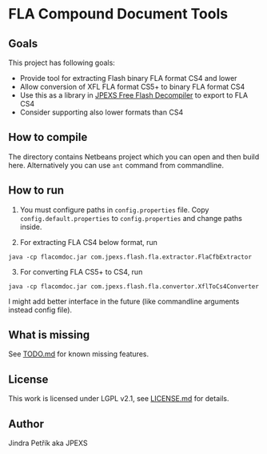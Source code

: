 # FLA Compound Document Tools

## Goals
This project has following goals:
 * Provide tool for extracting Flash binary FLA format CS4 and lower
 * Allow conversion of XFL FLA format CS5+ to binary FLA format CS4
 * Use this as a library in [JPEXS Free Flash Decompiler](https://github.com/jindrapetrik/jpexs-decompiler) to export to FLA CS4
 * Consider supporting also lower formats than CS4
 
## How to compile
The directory contains Netbeans project which you can open and then build here.
Alternatively you can use `ant` command from commandline.

## How to run

1) You must configure paths in `config.properties` file.
Copy `config.default.properties` to `config.properties` and change paths inside.

2) For extracting FLA CS4 below format, run
```
java -cp flacomdoc.jar com.jpexs.flash.fla.extractor.FlaCfbExtractor
```

3) For converting FLA CS5+ to CS4, run
```
java -cp flacomdoc.jar com.jpexs.flash.fla.convertor.XflToCs4Converter
```

I might add better interface in the future (like commandline arguments instead config file).

## What is missing
See [TODO.md](TODO.md) for known missing features.

## License
This work is licensed under LGPL v2.1, see [LICENSE.md](LICENSE.md) for details.

## Author
Jindra Petřík aka JPEXS